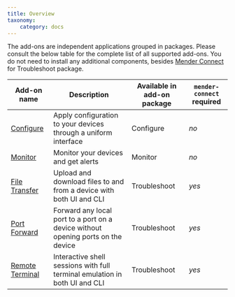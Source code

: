 ```yaml
---
title: Overview
taxonomy:
    category: docs
---
```


The add-ons are independent applications grouped in packages. Please consult the below table
for the complete list of all supported add-ons. You do not need to install any additional components,
besides [Mender Connect](../../12.Downloads/02.Device-components/docs.md#mender-connect) for Troubleshoot package.

| Add-on name     | Description | Available in add-on package | `mender-connect` required |
| --------------- | ----------- | ------------ | ------------ |
| [Configure](../10.Configure/docs.md) | Apply configuration to your devices through a uniform interface | Configure | _no_ |
| [Monitor](../20.Monitor/docs.md) | Monitor your devices and get alerts | Monitor | _no_ |
| [File Transfer](../30.File-Transfer/docs.md) | Upload and download files to and from a device with both UI and CLI | Troubleshoot | _yes_ |
| [Port Forward](../40.Port-Forward/docs.md) | Forward any local port to a port on a device without opening ports on the device | Troubleshoot | _yes_ |
| [Remote Terminal](../50.Remote-Terminal/docs.md) | Interactive shell sessions with full terminal emulation in both UI and CLI | Troubleshoot | _yes_ |
